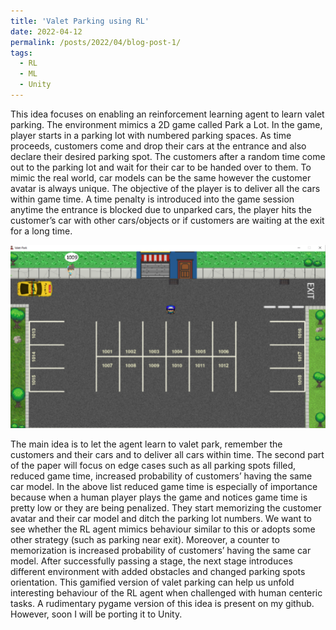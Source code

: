 ```yaml
---
title: 'Valet Parking using RL'
date: 2022-04-12
permalink: /posts/2022/04/blog-post-1/
tags:
  - RL
  - ML
  - Unity
---
```


This idea focuses on enabling an reinforcement learning agent to learn valet parking. The environment mimics a 2D game called Park a Lot. In the game, player starts in a parking lot with numbered parking spaces. As time proceeds, customers come and drop their cars at the entrance and also declare their desired parking spot. The customers after a random time come out to the parking lot and wait for their car to be handed over to them. To mimic the real world, car models can be the same however the customer avatar is always unique. The objective of the player is to deliver all the cars within game time. A time penalty is introduced into the game session anytime the entrance is blocked due to unparked cars, the player hits the customer’s car with other cars/objects or if customers are waiting at the exit for a long time.

![Alt text](images/valet_park.png "Valet Park image")

The main idea is to let the agent learn to valet park, remember the customers and their cars and to deliver all cars within time. The second part of the paper will focus on edge cases such as all parking spots filled, reduced game time, increased probability of customers’ having the same car model. In the above list reduced game time is especially of importance because when a human player plays the game and notices game time is pretty low or they are being penalized. They start memorizing the customer avatar and their car model and ditch the parking lot numbers. We want to see whether the RL agent mimics behaviour similar to this or adopts some other strategy (such as parking near exit). Moreover, a counter to memorization is increased probability of customers’ having the same car model.
After successfully passing a stage, the next stage introduces different environment with added obstacles and changed parking spots orientation. This gamified
version of valet parking can help us unfold interesting behaviour of the RL agent when challenged with human centeric tasks.
A rudimentary pygame version of this idea is present on my github. However, soon I will be porting it to Unity.